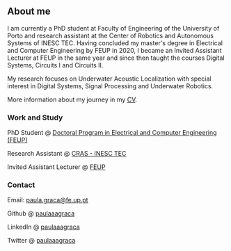 ## About me

I am currently a PhD student at Faculty of Engineering of the University of Porto and research assistant at the Center of Robotics and Autonomous Systems of INESC TEC. Having concluded my master's degree in Electrical and Computer Engineering by FEUP in 2020, I became an Invited Assistant Lecturer at FEUP in the same year and since then taught the courses Digital Systems, Circuits I and Circuits II. 

My research focuses on Underwater Acoustic Localization with special interest in Digital Systems, Signal Processing and Underwater Robotics.

More information about my journey in my [CV](https://paulaaagraca.github.io/cv.pdf).



### Work and Study

PhD Student @ [Doctoral Program in Electrical and Computer Engineering (FEUP)](https://sigarra.up.pt/feup/en/cur_geral.cur_view?pv_ano_lectivo=2020&pv_origem=CUR&pv_tipo_cur_sigla=D&pv_curso_id=682)

Research Assistant @ [CRAS - INESC TEC](https://www.inesctec.pt/en/people/paula-alexandra-graca)

Invited Assistant Lecturer @ [FEUP](https://sigarra.up.pt/feup/pt/func_geral.formview?p_codigo=609232)

### Contact

Email: paula.graca@fe.up.pt

Github @ [paulaaagraca](https://github.com/paulaaagraca)

LinkedIn @ [paulaaagraca](https://www.linkedin.com/in/paulaaagraca/)

Twitter @ [paulaaagraca](https://twitter.com/paulaaagraca)
